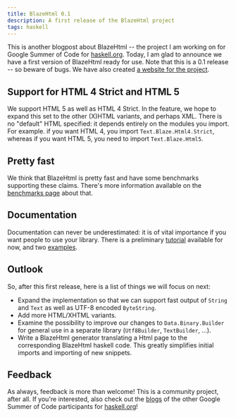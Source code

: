 ```yaml
---
title: BlazeHtml 0.1
description: A first release of the BlazeHtml project
tags: haskell
---
```


This is another blogpost about BlazeHtml -- the project I am working on for
Google Summer of Code for [haskell.org]. Today, I am glad to announce we have a
first version of BlazeHtml ready for use. Note that this is a 0.1 release --
so beware of bugs. We have also created [a website for the project].

[haskell.org]: http://haskell.org
[a website for the project]: http://jaspervdj.be/blaze

## Support for HTML 4 Strict and HTML 5

We support HTML 5 as well as HTML 4 Strict. In the feature, we hope to expand
this set to the other (X)HTML variants, and perhaps XML. There is no "default"
HTML specified: it depends entirely on the modules you import. For example. if
you want HTML 4, you import `Text.Blaze.Html4.Strict`, whereas if you want HTML
5, you need to import `Text.Blaze.Html5`.

## Pretty fast

We think that BlazeHtml is pretty fast and have some benchmarks supporting these
claims. There's more information available on the [benchmarks page] about that.

[benchmarks page]: http://jaspervdj.be/blaze/benchmarks.html

## Documentation

Documentation can never be underestimated: it is of vital importance if you want
people to use your library. There is a preliminary [tutorial] available for now,
and two [examples].

[tutorial]: http://jaspervdj.be/blaze/tutorial.html
[examples]: http://github.com/jaspervdj/BlazeHtml/tree/master/doc/examples/

## Outlook

So, after this first release, here is a list of things we will focus on next:

- Expand the implementation so that we can support fast output of `String` and
  `Text` as well as UTF-8 encoded `ByteString`.
- Add more HTML/XHTML variants.
- Examine the possibility to improve our changes to `Data.Binary.Builder` for
  general use in a separate library (`Utf8Builder`, `TextBuilder`, ...).
- Write a BlazeHtml generator translating a Html page to the corresponding
  BlazeHtml haskell code. This greatly simplifies initial imports and importing
  of new snippets.

## Feedback

As always, feedback is more than welcome! This is a community project, after
all. If you're interested, also check out the [blogs] of the other Google Summer
of Code participants for [haskell.org]!

[blogs]: /links.html#google-summer-of-code-2010-students-for-haskell.org:
